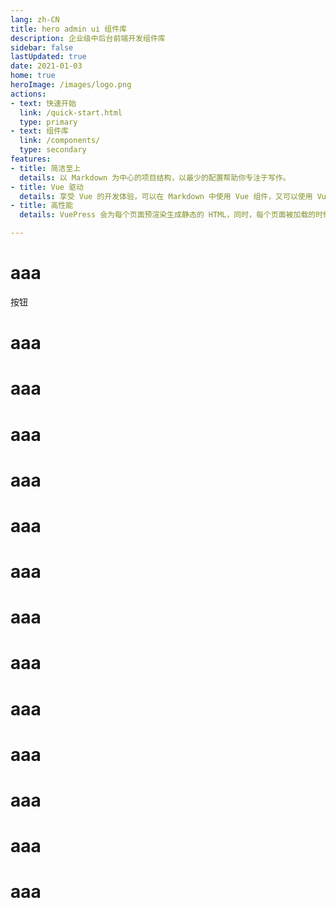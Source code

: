 ```yaml
---
lang: zh-CN
title: hero admin ui 组件库
description: 企业级中后台前端开发组件库
sidebar: false
lastUpdated: true
date: 2021-01-03
home: true
heroImage: /images/logo.png
actions:
- text: 快速开始
  link: /quick-start.html
  type: primary
- text: 组件库
  link: /components/
  type: secondary
features:
- title: 简洁至上
  details: 以 Markdown 为中心的项目结构，以最少的配置帮助你专注于写作。
- title: Vue 驱动
  details: 享受 Vue 的开发体验，可以在 Markdown 中使用 Vue 组件，又可以使用 Vue 来开发自定义主题。
- title: 高性能
  details: VuePress 会为每个页面预渲染生成静态的 HTML，同时，每个页面被加载的时候，将作为 SPA 运行。

---
```

# aaa

<el-button type="primary">按钮</el-button>

# aaa
# aaa
# aaa
# aaa
# aaa
# aaa
# aaa
# aaa
# aaa
# aaa
# aaa
# aaa
# aaa
